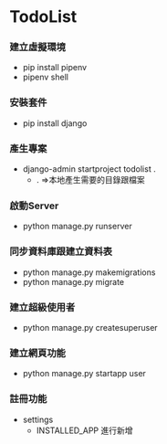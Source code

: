 # TodoList 

### 建立虛擬環境 
- pip install pipenv
- pipenv shell

### 安裝套件
- pip install django

### 產生專案
- django-admin startproject todolist .
    - . =>本地產生需要的目錄跟檔案

### 啟動Server 
- python manage.py runserver


### 同步資料庫跟建立資料表
- python manage.py makemigrations
- python manage.py migrate

### 建立超級使用者
- python manage.py createsuperuser

### 建立網頁功能
- python manage.py startapp user

### 註冊功能
- settings 
    - INSTALLED_APP 進行新增
